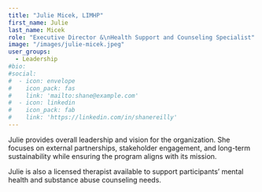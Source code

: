 ```yaml
---
title: "Julie Micek, LIMHP"
first_name: Julie
last_name: Micek
role: "Executive Director &\nHealth Support and Counseling Specialist"
image: "/images/julie-micek.jpeg"
user_groups:
  - Leadership
#bio: 
#social:
#  - icon: envelope
#    icon_pack: fas
#    link: 'mailto:shane@example.com'
#  - icon: linkedin
#    icon_pack: fab
#    link: 'https://linkedin.com/in/shanereilly'
---
```


Julie provides overall leadership and vision for the organization. She focuses on external partnerships, stakeholder engagement, and long-term sustainability while ensuring the program aligns with its mission. 

Julie is also a licensed therapist available to support participants’ mental health and substance abuse counseling needs.

